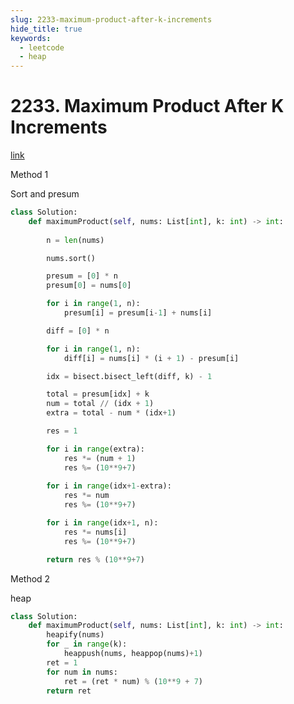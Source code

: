 ```yaml
---
slug: 2233-maximum-product-after-k-increments
hide_title: true
keywords:
  - leetcode
  - heap
---
```


# 2233. Maximum Product After K Increments

[link](https://leetcode.com/problems/maximum-product-after-k-increments/description/)

Method 1

Sort and presum

```python
class Solution:
    def maximumProduct(self, nums: List[int], k: int) -> int:
        
        n = len(nums)

        nums.sort()

        presum = [0] * n
        presum[0] = nums[0]

        for i in range(1, n):
            presum[i] = presum[i-1] + nums[i]

        diff = [0] * n

        for i in range(1, n):
            diff[i] = nums[i] * (i + 1) - presum[i]

        idx = bisect.bisect_left(diff, k) - 1

        total = presum[idx] + k
        num = total // (idx + 1)
        extra = total - num * (idx+1)

        res = 1

        for i in range(extra):
            res *= (num + 1)
            res %= (10**9+7)
        
        for i in range(idx+1-extra):
            res *= num
            res %= (10**9+7)

        for i in range(idx+1, n):
            res *= nums[i]
            res %= (10**9+7)

        return res % (10**9+7)


```

Method 2

heap

```python
class Solution:
    def maximumProduct(self, nums: List[int], k: int) -> int:
        heapify(nums)
        for _ in range(k):
            heappush(nums, heappop(nums)+1)
        ret = 1
        for num in nums:
            ret = (ret * num) % (10**9 + 7)
        return ret 
```
